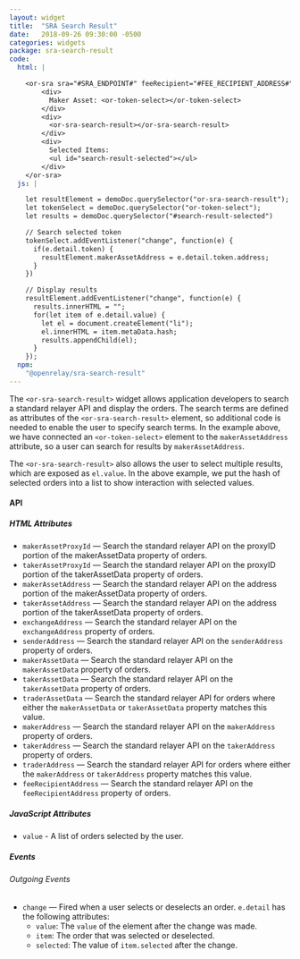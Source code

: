 ```yaml
---
layout: widget
title:  "SRA Search Result"
date:   2018-09-26 09:30:00 -0500
categories: widgets
package: sra-search-result
code:
  html: |

    <or-sra sra="#SRA_ENDPOINT#" feeRecipient="#FEE_RECIPIENT_ADDRESS#">
        <div>
          Maker Asset: <or-token-select></or-token-select>
        </div>
        <div>
          <or-sra-search-result></or-sra-search-result>
        </div>
        <div>
          Selected Items:
          <ul id="search-result-selected"></ul>
        </div>
    </or-sra>
  js: |

    let resultElement = demoDoc.querySelector("or-sra-search-result");
    let tokenSelect = demoDoc.querySelector("or-token-select");
    let results = demoDoc.querySelector("#search-result-selected")

    // Search selected token
    tokenSelect.addEventListener("change", function(e) {
      if(e.detail.token) {
        resultElement.makerAssetAddress = e.detail.token.address;
      }
    })

    // Display results
    resultElement.addEventListener("change", function(e) {
      results.innerHTML = "";
      for(let item of e.detail.value) {
        let el = document.createElement("li");
        el.innerHTML = item.metaData.hash;
        results.appendChild(el);
      }
    });
  npm:
    "@openrelay/sra-search-result"
---
```


The `<or-sra-search-result>` widget allows application developers to search a
standard relayer API and display the orders. The search terms are defined as
attributes of the `<or-sra-search-result>` element, so additional code is
needed to enable the user to specify search terms. In the example above, we
have connected an `<or-token-select>` element to the `makerAssetAddress`
attribute, so a user can search for results by `makerAssetAddress`.

The `<or-sra-search-result>` also allows the user to select multiple results,
which are exposed as `el.value`. In the above example, we put the hash of
selected orders into a list to show interaction with selected values.

#### API

##### HTML Attributes

* `makerAssetProxyId` &mdash; Search the standard relayer API on the proxyID portion of the makerAssetData property of orders.
* `takerAssetProxyId` &mdash; Search the standard relayer API on the proxyID portion of the takerAssetData property of orders.
* `makerAssetAddress` &mdash; Search the standard relayer API on the address portion of the makerAssetData property of orders.
* `takerAssetAddress` &mdash; Search the standard relayer API on the address portion of the takerAssetData property of orders.
* `exchangeAddress` &mdash; Search the standard relayer API on the `exchangeAddress` property of orders.
* `senderAddress` &mdash; Search the standard relayer API on the `senderAddress` property of orders.
* `makerAssetData` &mdash; Search the standard relayer API on the `makerAssetData` property of orders.
* `takerAssetData` &mdash; Search the standard relayer API on the `takerAssetData` property of orders.
* `traderAssetData` &mdash; Search the standard relayer API for orders where either the `makerAssetData` or `takerAssetData` property matches this value.
* `makerAddress` &mdash; Search the standard relayer API on the `makerAddress` property of orders.
* `takerAddress` &mdash; Search the standard relayer API on the `takerAddress` property of orders.
* `traderAddress` &mdash; Search the standard relayer API for orders where either the `makerAddress` or `takerAddress` property matches this value.
* `feeRecipientAddress` &mdash; Search the standard relayer API on the `feeRecipientAddress` property of orders.

##### JavaScript Attributes

* `value` - A list of orders selected by the user.

##### Events

###### Outgoing Events

* `change` &mdash; Fired when a user selects or deselects an order. `e.detail`
  has the following attributes:
  * `value`: The `value` of the element after the change was made.
  * `item`: The order that was selected or deselected.
  * `selected`: The value of `item.selected` after the change.
